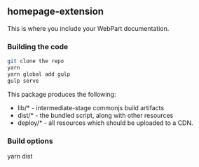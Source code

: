 ## homepage-extension

This is where you include your WebPart documentation.

### Building the code

```bash
git clone the repo
yarn
yarn global add gulp
gulp serve
```

This package produces the following:

* lib/* - intermediate-stage commonjs build artifacts
* dist/* - the bundled script, along with other resources
* deploy/* - all resources which should be uploaded to a CDN.

### Build options

yarn dist
